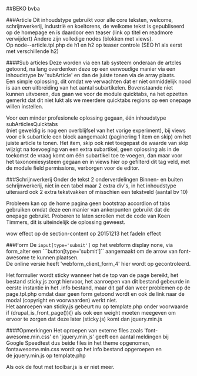 ##BEKO bvba

###Article
Dit inhoudstype gebruikt voor alle core teksten, welcome, schrijnwerkerij, 
industrië en koeltorens, de welkome tekst is gepubliseerd op de homepage en
is daardoor een teaser (link op titel en readmore verwijdert)
Andere zijn volledige nodes (blokken met views).  
Op node--article.tpl.php de h1 en h2 op teaser controle (SEO h1 als eerst met
verschillende h2)

####Sub articles
Deze worden via een tab systeem onderaan de artcles getoond, na lang overdenken deze op een 
eenvoudige manier via een inhoudstype bv 'subArticle' en dan de juiste tonen via de array plaats.  
Een simple oplossing, dit omdat we verwachten dat er niet onmiddelijk nood is aan een uitbreiding
van het aantal subartikelen.
Bovenstaande niet kunnen uitvoeren, dus gaan we voor de module quicktabs, na het opzetten
gemerkt dat dit niet lukt als we meerdere quicktabs regions op een onepage willen instellen.
  
Voor een minder profesionele oplossing gegaan, één inhoudstype subArticlesQuicktabs  
(niet geweldig is nog een overblijfsel van het vorige experiment), bij views voor elk subarticle
een block aangemaakt (paginering 1 item en skip) om het juiste article te tonen. Het item, skip ook
niet toegepast de waarde van skip wijzigt na toevoeging van een extra subartikel, geen oplossing
als in de toekomst de vraag komt om één subartikel toe te voegen, dan maar voor het taxonomiesysteem
gegaan en in views hier op gefilterd dit tag veld, met de module field permissions, verborgen voor
de editor.

###Schrijnwerkerij
Onder de tekst 2 onderverdelingen Binnen- en buiten schrijnwerkerij, niet in een tabel
maar 2 extra div's, in het inhoudstype uiteraard ook 2 extra tekstvakken of misschien een
tekstveld (aantal bv 10)

Probleem kan op de home pagina geen bootstrap accordion of tabs gebruiken omdat deze
een manier van ankerpunten gebruikt dat de onepage gebruikt.
Proberen te laten scrollen met de code van Koen Timmers, dit is uiteindelijk de oplossing geweest.


wow effect op de section-content op 20151213 het fadeIn effect


###Form
De ```input[type='submit']``` op het webform display none, via form_alter een ```button[type='submit']``
aangemaakt om de arrow van font-awesome te kunnen plaatsen.  
De online versie heeft 'webform_client_form_4' hier wordt op gecontroleerd.  

Het formulier wordt sticky wanneer het de top van de page bereikt, het bestand sticky.js zorgt hiervoor, 
het aanroepen van dit bestand gebeurde in eerste instantie in het .info bestand, maar dit gaf dan weer 
problemen op de page.tpl.php omdat daar geen form getoond wordt en ook de link naar de modal 
(copyright en voorwaarden) werkt niet.  
Het aanroepen van sticky.js gebeurt nu op template.php onder voorwaarde if (drupal_is_front_page()){} 
als ook een weight moeten meegeven om ervoor te zorgen dat deze later (sticky.js) komt dan jquery.min.js


####Opmerkingen
Het oproepen van externe files zoals 'font-awesome.min.css' en 'jquery.min.js' geeft een aantal meldingen bij  
Google Speedtest dus beide files in het theme opgenomen, fontawesome.min.css wordt op het info bestand opgeroepen en  
de jquery.min.js op template.php

Als ook de fout met toolbar.js is er niet meer.




